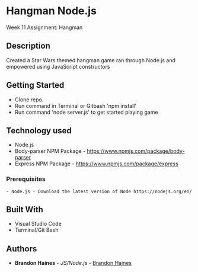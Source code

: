 # Hangman Node.js
Week 11 Assignment: Hangman

## Description
Created a Star Wars themed hangman game ran through Node.js and empowered using JavaScript constructors

## Getting Started
- Clone repo.
- Run command in Terminal or Gitbash 'npm install'
- Run command 'node server.js' to get started playing game

## Technology used
- Node.js
- Body-parser NPM Package - https://www.npmjs.com/package/body-parser
- Express NPM Package - https://www.npmjs.com/package/express

### Prerequisites
```
- Node.js - Download the latest version of Node https://nodejs.org/en/
```

## Built With

* Visual Studio Code
* Terminal/Git Bash

## Authors

* **Brandon Haines** - *JS/Node.js* - [Brandon Haines](https://github.com/bhaines3)